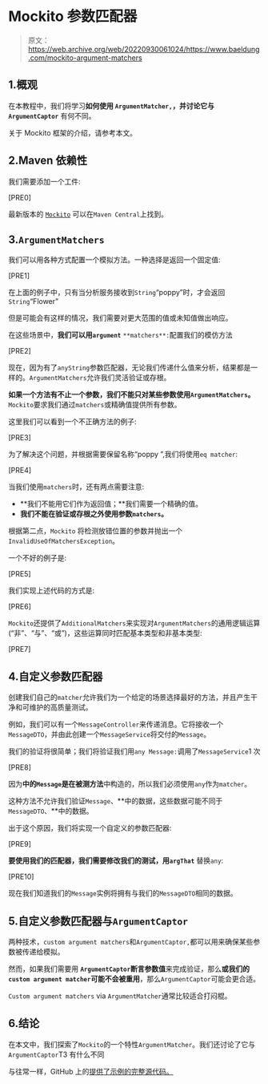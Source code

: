 # Mockito 参数匹配器

> 原文：<https://web.archive.org/web/20220930061024/https://www.baeldung.com/mockito-argument-matchers>

## 1.概观

在本教程中，我们将学习**如何使用 `ArgumentMatcher,`，并讨论它与`ArgumentCaptor`** 有何不同。

关于 Mockito 框架的介绍，请参考本文。

## 2.Maven 依赖性

我们需要添加一个工件:

[PRE0]

最新版本的 [`Mockito`](https://web.archive.org/web/20220706105622/https://search.maven.org/classic/#search%7Cgav%7C1%7Cg%3A%22org.mockito%22%20AND%20a%3A%22mockito-core%22) 可以在`Maven Central`上找到。

## 3.`ArgumentMatchers`

我们可以用各种方式配置一个模拟方法。一种选择是返回一个固定值:

[PRE1]

在上面的例子中，只有当分析服务接收到`String`“poppy”时，才会返回`String`“Flower”

但是可能会有这样的情况，我们需要对更大范围的值或未知值做出响应。

在这些场景中，**我们可以用`argument`** `**matchers**:`配置我们的模仿方法

[PRE2]

现在，因为有了`anyString`参数匹配器，无论我们传递什么值来分析，结果都是一样的。`ArgumentMatchers`允许我们灵活验证或存根。

**如果一个方法有不止一个参数，我们不能只对某些参数使用`ArgumentMatchers`。** `Mockito`要求我们通过`matchers`或精确值提供所有参数。

这里我们可以看到一个不正确方法的例子:

[PRE3]

为了解决这个问题，并根据需要保留名称“poppy ”,我们将使用`eq matcher`:

[PRE4]

当我们使用`matchers`时，还有两点需要注意:

*   **我们不能用它们作为返回值；**我们需要一个精确的值。
*   **我们不能在验证或存根之外使用参数`matchers`。**

根据第二点，`Mockito` 将检测放错位置的参数并抛出一个`InvalidUseOfMatchersException`。

一个不好的例子是:

[PRE5]

我们实现上述代码的方式是:

[PRE6]

`Mockito`还提供了`AdditionalMatchers`来实现对`ArgumentMatchers`的通用逻辑运算(“非”、“与”、“或”)，这些运算同时匹配基本类型和非基本类型:

[PRE7]

## 4.自定义参数匹配器

创建我们自己的`matcher`允许我们为一个给定的场景选择最好的方法，并且产生干净和可维护的高质量测试。

例如，我们可以有一个`MessageController`来传递消息。它将接收一个`MessageDTO`，并由此创建一个`MessageService`将交付的`Message`。

我们的验证将很简单；我们将验证我们用`any Message:`调用了`MessageService`1 次

[PRE8]

因为**中的`Message`是在被测方法**中构造的，所以我们必须使用`any`作为`matcher`。

这种方法不允许我们验证`Message`、**中的数据，这些数据可能不同于`MessageDTO`、**中的数据。

出于这个原因，我们将实现一个自定义的参数匹配器:

[PRE9]

**要使用我们的匹配器，我们需要修改我们的测试，用`argThat`** 替换`any`:

[PRE10]

现在我们知道我们的`Message`实例将拥有与我们的`MessageDTO`相同的数据。

## 5.自定义参数匹配器与`ArgumentCaptor`

两种技术，`custom argument matchers`和`ArgumentCaptor,`都可以用来确保某些参数被传递给模拟。

然而，如果我们需要用 **`ArgumentCaptor`断言参数值**来完成验证，那么**或我们的`custom argument matcher`可能不会被重用**，那么`ArgumentCaptor`可能会更合适。

`Custom argument matchers` via `ArgumentMatcher`通常比较适合打闷棍。

## 6.结论

在本文中，我们探索了`Mockito`的一个特性`ArgumentMatcher`。我们还讨论了它与`ArgumentCaptor`T3 有什么不同

与往常一样，GitHub 上的[提供了示例的完整源代码。](https://web.archive.org/web/20220706105622/https://github.com/eugenp/tutorials/tree/master/spring-mockito)